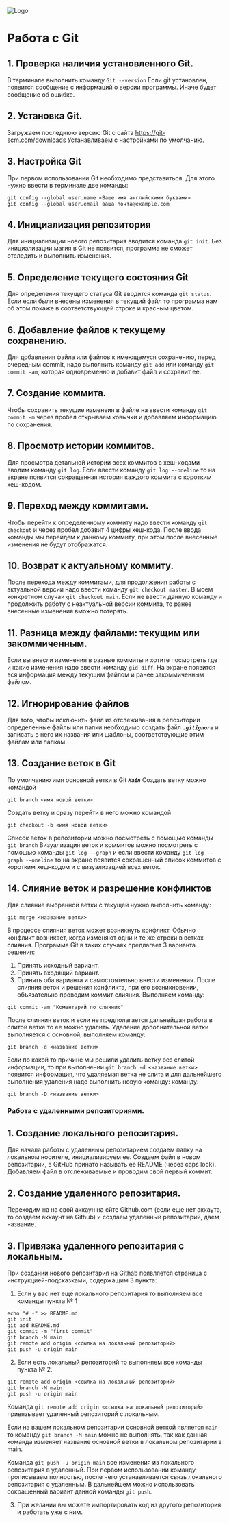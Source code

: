![Logo](Git-Logo-1788C.png)
# Работа с Git

## 1. Проверка наличия установленного Git.
В терминале выполнить команду `Git --version`
Если git установлен, появится сообщение с информаций о версии программы. Иначе будет сообщение об ошибке.

## 2. Установка Git.
Загружаем последнюю версию Git с сайта https://git-scm.com/downloads
Устанавливаем с настройками по умолчанию.

## 3. Настройка Git
При первом использовании Git необходимо представиться. Для этого нужно ввести в терминале две команды: 
```
git config --global user.name «Ваше имя английскими буквами»
git config --global user.email ваша почта@example.com
```

## 4. Инициализация репозитория
Для инициализации нового репозитария вводится команда `git init`. Без инициализации магия в Git не появится, программа не сможет отследить и выполнить изменения.

## 5. Определение текущего состояния Git
Для определения текущего статуса Git вводится команда `git status`. Если если были внесены изменения в текущий файл то программа нам об этом покаже в соответствующей строке и красным цветом.

## 6. Добавление файлов к текущему сохранению.
Для добавления файла или файлов к имеющемуся сохранению, перед очередным commit, надо выполнить команду `git add` или команду `git commit -am`, которая одновременно и добавит файл и сохранит ее.

## 7. Создание коммита.
Чтобы сохранить текущие изменеия в файле на ввести команду `git commit -m` через пробел открываем ковычки и добавляем информацию по сохранения.

## 8. Просмотр истории коммитов.
Для просмотра детальной истории всех коммитов с хеш-кодами вводим команду `git log`. Если ввести команду `git log --oneline` то на экране появится сокращенная история каждого коммита с коротким хеш-кодом.

## 9. Переход между коммитами.
Чтобы перейти к определенному коммиту надо ввести команду `git checkout` и через пробел добавит 4 цифры хеш-кода. После ввода команды мы перейдем к данному коммиту, при этом после внесенные изменения не будут отображатся.

## 10. Возврат к актуальному коммиту.
После перехода между коммитами, для продолжения работы с актуальной версии надо ввести команду `git checkout master`. В моем конкретном случаи `git checkout main`. Если не ввести данную команду и продолжить работу с неактуальной версии коммита, то ранее внесенные изменения вможно потерять.

## 11. Разница между файлами: текущим или закоммиченным.
Если вы внесли изменения в разные коммиты и хотите посмотреть где и какие изменения надо ввести команду `gid diff`. На экране появится вся информация между текущим файлом и ранее закоммиченным файлом.

## 12. Игнорирование файлов
Для того, чтобы исключить файл из отслеживания в репозитории определенные файлы или папки необходимо создать файл ***`.gitignore`*** и записать в него их названия или шаблоны, соответствующие этим файлам или папкам.

## 13. Создание веток в Git
По умолчанию имя основной ветки в Git ***`Main`***
Создать ветку можно командой
```
git branch <имя новой ветки>
```
Создать ветку и сразу перейти в него можно командой
```
git checkout -b <имя новой ветки>
```
Список веток в репозитории можно посмотреть с помощью команды `git branch`
Визуализация веток и коммитов можно посмотреть с помощью команды `git log --graph` и если ввести команду `git log --graph --oneline` то на экране появится сокращенный список коммитов с коротким хеш-кодом и с визуализацией всех веток.

## 14. Слияние веток и разрешение конфликтов
Для слияние выбранной ветки с текущей нужно выполнить команду:
```
git merge <название ветки>
```
В процессе слияния веток может возникнуть конфликт. Обычно конфликт возникает, когда изменяют одни и те же строки в ветках слияния. Программа Git в таких случаях предлагает 3 варианта решения:
1. Принять исходный вариант.
2. Принять входящий вариант.
3. Принять оба варианта и самостоятельно внести изменения. 
После слияния веток и решения конфликта, при его возникновении, объязательно проводим коммит слияния. Выполняем команду: 
```
git commit -am "Коментарий по слиянию"
```

После слияния веток и если не предполагается дальнейшая работа в слитой ветке то ее можно удалить. Удаление дополнительной ветки выполняется с основной, выполняем команду:
```
git branch -d <название ветки>
```
Если по какой то причине мы решили удалить ветку без слитой информации, то при выполнении `git branch -d <название ветки>` появится информация, что удаляемая ветка не слита и для дальнейшего выполнения удаления надо выполнить новую команду:
команду:
```
git branch -D <название ветки>
```
### Работа с удаленными репозиториями.

## 1. Создание локального репозитария.

Для начала работы с удаленным репозитарием создаем папку на локальном носителе, инициализируем ее.
Создаем файл в новом репозитарии, в GitHub принато называть ее README (через caps lock). Добавляем файл в отслеживаемые и проводим свой первый коммит.

## 2. Создание удаленного репозитария.

Переходим на на свой аккаун на сйте Github.com (если еще нет аккаута, то создаем аккаунт на Github) и создаем удаленный репозитарий, даем название.

## 3. Привязка удаленного репозитария с локальным.

При создании нового репозитария на Githab появляется страница с инструкцией-подсказками, содержащим 3 пункта:
1. Если у вас нет еще локального репозитария то выполняем все команды пункта № 1
```
echo "# -" >> README.md
git init
git add README.md
git commit -m "first commit"
git branch -M main
git remote add origin <ссылка на локальный репозиторий>
git push -u origin main
```
2. Если есть локальный репозиторий то выполняем все команды пункта № 2.
```
git remote add origin <ссылка на локальный репозиторий>
git branch -M main
git push -u origin main
```
Команда `git remote add origin <ссылка на локальный репозиторий>` привязывает удаленный репозиторий с локальным.

Если на вашем локальном репозитарии основной веткой является `main` то команду `git branch -M main` можно не выполнять, так как данная команда изменяет название основной ветки в локальном репозитарии в main.

Команда `git push -u origin main` все изменения из локального репозитария в удаленный. При первом использовании команду прописываем полностью, после чего устанавливается связь локального репозитария с удаленным. В дальнейшем можно использовать сокращенный вариант данной команды `git push`.

3. При желании вы можете импортировать код из другого репозитория и работать уже с ним.


